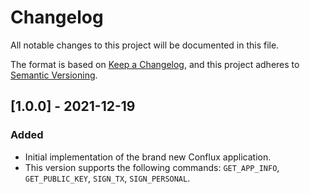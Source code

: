 # Changelog

All notable changes to this project will be documented in this file.

The format is based on [Keep a Changelog](https://keepachangelog.com/en/1.0.0/),
and this project adheres to [Semantic Versioning](https://semver.org/spec/v2.0.0.html).

## [1.0.0] - 2021-12-19

### Added

- Initial implementation of the brand new Conflux application.
- This version supports the following commands: `GET_APP_INFO`, `GET_PUBLIC_KEY`, `SIGN_TX`, `SIGN_PERSONAL`.

